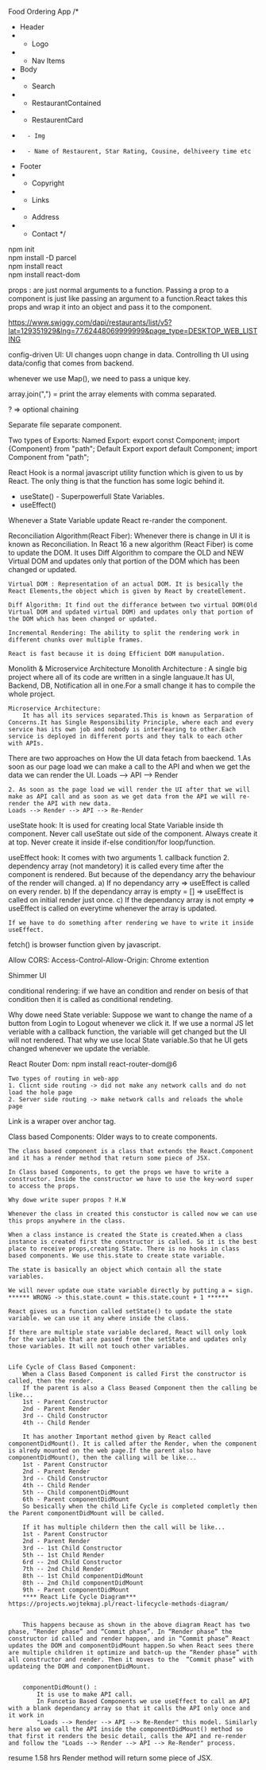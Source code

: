 Food Ordering App
/*
* Header
*  - Logo
*  - Nav Items
* Body
*  - Search
*  - RestaurantContained
*    - RestaurentCard
*       - Img
*       - Name of Restaurent, Star Rating, Cousine, delhiveery time etc
* Footer
*  - Copyright
*  - Links
*  - Address
*  - Contact
*/


npm init <br>
npm install -D parcel<br>
npm install react<br>
npm install react-dom<br>

props : are just normal arguments to a function. Passing a prop to a component is just like passing an argument to a function.React takes this props and wrap it into an object and pass it to the component.

https://www.swiggy.com/dapi/restaurants/list/v5?lat=129351929&lng=77.62448069999999&page_type=DESKTOP_WEB_LISTING

config-driven UI: UI changes uopn change in data. Controlling th UI using data/config that comes from backend.

whenever we use Map(), we need to pass a unique key.

array.join(",") = print the array elements with comma separated.

? => optional chaining

Separate file separate component.

Two types of Exports:
    Named Export:
        export const Component;
        import {Component} from "path";
    Default Export
        export default Component;
        import Component from "path";

React Hook is a normal javascript utility function which is given to us by React. The only thing is that the function has some logic behind it.
 - useState() - Superpowerfull State Variables.
 - useEffect()

Whenever a State Variable update React re-rander the component.


Reconciliation Algorithm(React Fiber):
    Whenever there is change in UI it is known as Reconciliation.
    In React 16 a new algorithm (React Fiber) is come to update the DOM. It uses Diff Algorithm to compare the OLD and NEW Virtual DOM and updates only that portion of the DOM which has been changed or updated.
     
    Virtual DOM : Representation of an actual DOM. It is besically the React Elements,the object which is given by React by createElement.

    Diff Algorithm: It find out the differance between two virtual DOM(Old Virtual DOM and updated virtual DOM) and updates only that portion of the DOM which has been changed or updated.

    Incremental Rendering: The ability to split the rendering work in different chunks over multiple frames.

    React is fast because it is doing Efficient DOM manupulation.


Monolith & Microservice Architecture
    Monolith Architecture :
        A single big project where all of its code are written in a single languaue.It has UI, Backend, DB, Notification all in one.For a small change it has to compile the whole project.

    Microservice Architecture:
        It has all its services separated.This is known as Serparation of Concerns.It has Single Responsibility Principle, where each and every service has its own job and nobody is interfearing to other.Each service is deployed in different ports and they talk to each other with APIs.


There are two approaches on How the UI data fetach from baeckend.
    1.As soon as our page load we can make a call to the API and when we get the data we can render the UI.
    Loads --> API --> Render 

    2. As soon as the page load we will render the UI after that we will make as API call and as soon as we get data from the API we will re-render the API with new data.
    Loads --> Render --> API --> Re-Render 

useState hook:
    It is used for creating local State Variable inside th component. Never call useState out side of the component. Always create it at top. Never create it inside if-else condition/for loop/function.

useEffect hook: 
    It comes with two arguments
    1. callback function
    2. dependency array (not mandetory)
    it is called every time after the component is rendered. But because of the dependancy arry the behaviour of the render will changed. 
    a) If no dependancy arry => useEffect is called on every render.
    b) If the dependancy array is empty = [] => useEffect is called on initial render just once.
    c) If the dependancy array is not empty => useEffect is called on everytime whenever the array is updated.

    If we have to do something after rendering we have to write it inside useEffect.

fetch() is browser function given by javascript.

Allow CORS: Access-Control-Allow-Origin: Chrome extention

Shimmer UI

conditional rendering: if we have an condition and render on besis of that condition then it is called as conditional rendeting.

Why dowe need State veriable: 
    Suppose we want to change the name of a button from Login to Logout whenever we click it. If we use a normal JS let veriable with a callback function, the variable will get changed but the UI will not rendered. That why we use local State variable.So that he UI gets changed whenever we update the veriable. 

React Router Dom:
    npm install react-router-dom@6

    Two types of routing in web-app
    1. Clicnt side routing -> did not make any network calls and do not load the hole page
    2. Server side routing -> make network calls and reloads the whole page

Link is a wraper over anchor tag.


Class based Components:
    Older ways to to create components.

    The class based component is a class that extends the React.Component and it has a render method that return some piece of JSX.

    In Class based Components, to get the props we have to write a constructor. Inside the constructor we have to use the key-word super to access the props.

    Why dowe write super propos ? H.W

    Whenever the class in created this constuctor is called now we can use this props anywhere in the class.

    When a class instance is created the State is created.When a class instance is created first the constructor is called. So it is the best place to receive props,creating State. There is no hooks in class based components. We use this.state to create state variable.

    The state is basically an object which contain all the state variables.

    We will never update oue state variable directly by putting a = sign. ****** WRONG -> this.state.count = this.state.count + 1 ******

    React gives us a function called setState() to update the state variable. we can use it any where inside the class.

    If there are multiple state variable declared, React will only look for the variable that are passed from the setState and updates only those variables. It will not touch other variables.


    Life Cycle of Class Based Component:
        When a Class Based Component is called First the constructor is called, then the render.
        If the parent is also a Class Beased Component then the calling be like...
        1st - Parent Constructor
        2nd - Parent Render
        3rd -- Child Constructor
        4th -- Child Render

        It has another Important method given by React called componentDidMount(). It is called after the Render, when the component is alredy mounted on the web page.If the parent also have componentDidMount(), then the calling will be like...
        1st - Parent Constructor
        2nd - Parent Render
        3rd -- Child Constructor
        4th -- Child Render
        5th -- Child componentDidMount
        6th - Parent componentDidMount
        So besically when the child Life Cycle is completed completly then the Parent componentDidMount will be called.

        If it has multiple childern then the call will be like...
        1st - Parent Constructor
        2nd - Parent Render
        3rd -- 1st Child Constructor
        5th -- 1st Child Render
        6rd -- 2nd Child Constructor
        7th -- 2nd Child Render
        8th -- 1st Child componentDidMount
        8th -- 2nd Child componentDidMount
        9th - Parent componentDidMount
        **** React Life Cycle Diagram*** https://projects.wojtekmaj.pl/react-lifecycle-methods-diagram/


        This happens because as shown in the above diagram React has two phase, “Render phase” and “Commit phase”. In “Render phase” the constructor id called and render happen, and in “Commit phase” React updates the DOM and componentDidMount happen.So when React sees there are multiple children it optimize and batch-up the “Render phase” with all constructor and render. Then it moves to the  “Commit phase” with updateing the DOM and componentDidMount.


        componentDidMount() : 
            It is use to make API call.
            In Funcetio Based Components we use useEffect to call an API with a blank dependancy array so that it calls the API only once and it work in 
            "Loads --> Render --> API --> Re-Render" this model. Similarly here also we call the API inside the componentDidMount() method so that first it renders the besic detail, calls the API and re-render and follow the "Loads --> Render --> API --> Re-Render" process.
  
 resume 1.58 hrs
    Render method will return some piece of JSX.